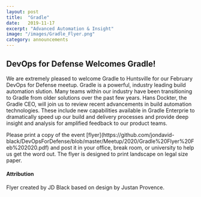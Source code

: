 ```yaml
---
layout: post
title:  "Gradle"
date:   2019-11-17
excerpt: "Advanced Automation & Insight"
image: "/images/Gradle_Flyer.png"
category: announcements
---
```


## DevOps for Defense Welcomes Gradle!
We are extremely pleased to welcome Gradle to Huntsville for our February DevOps for Defense meetup.  Gradle is a powerful, industry leading build automation slution.  Many teams within our industry have been transitioning to Gradle from older solutions over the past few years. Hans Dockter, the Gradle CEO, will join us to review recent advancements in build automation technologies.  These include new capabilities available in Gradle Enterprie to dramatically speed up our build and delivery processes and provide deep insight and analysis for amplified feedback to our product teams.

<div class="box" markdown="1">
Please print a copy of the event [flyer](https://github.com/jondavid-black/DevOpsForDefense/blob/master/Meetup/2020/Gradle%20Flyer%20Feb%202020.pdf) and post it in your office, break room, or university to help us get the word out.  The flyer is designed to print landscape on legal size paper.
</div>

#### Attribution

Flyer created by JD Black based on design by Justan Provence.

